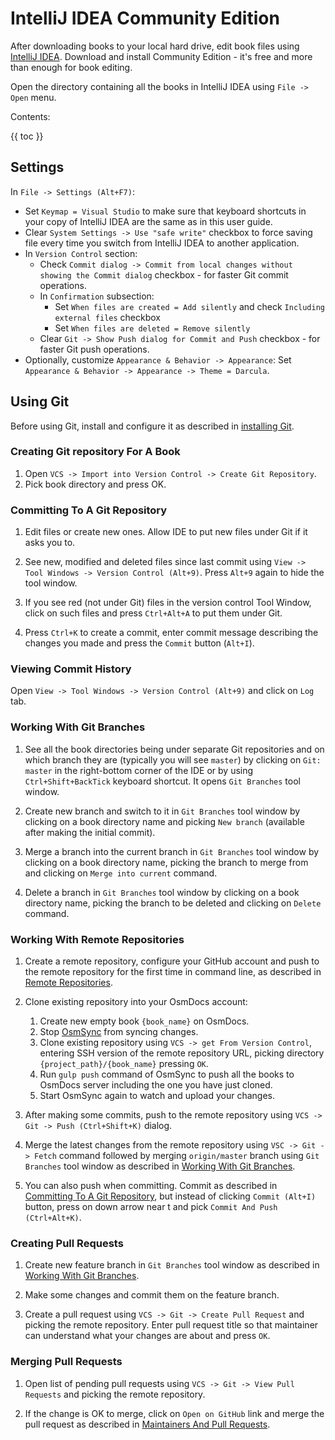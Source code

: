 # IntelliJ IDEA Community Edition

After downloading books to your local hard drive, edit book files using [IntelliJ IDEA](https://www.jetbrains.com/idea/download/). Download and install Community Edition - it's free and more than enough for book editing. 

Open the directory containing all the books in IntelliJ IDEA using `File -> Open` menu. 

Contents:

{{ toc }}

## Settings

In `File -> Settings (Alt+F7)`:

* Set `Keymap = Visual Studio` to make sure that keyboard shortcuts in your copy of IntelliJ IDEA are the same as in this user guide.
* Clear `System Settings -> Use "safe write"` checkbox to force saving file every time you switch from IntelliJ IDEA to another application.
* In `Version Control` section: 
    * Check `Commit dialog -> Commit from local changes without showing the Commit dialog` checkbox - for faster Git commit operations.
    * In `Confirmation` subsection:
        * Set `When files are created = Add silently` and check `Including external files` checkbox
        * Set `When files are deleted = Remove silently`
    * Clear `Git -> Show Push dialog for Commit and Push` checkbox - for faster Git push operations.
* Optionally, customize `Appearance & Behavior -> Appearance`: 
    Set `Appearance & Behavior -> Appearance -> Theme = Darcula`.

## Using Git

Before using Git, install and configure it as described in [installing Git](../version-control/git-concepts.html#installing-git).

### Creating Git repository For A Book
 
1. Open `VCS -> Import into Version Control -> Create Git Repository`.
2. Pick book directory and press OK.

### Committing To A Git Repository

1. Edit files or create new ones. Allow IDE to put new files under Git if it asks you to.

2. See new, modified and deleted files since last commit using `View -> Tool Windows -> Version Control (Alt+9)`. Press `Alt+9` again to hide the tool window.

3. If you see red (not under Git) files in the version control Tool Window, click on such files and press `Ctrl+Alt+A` to put them under Git.

4. Press `Ctrl+K` to create a commit, enter commit message describing the changes you made and press the `Commit` button (`Alt+I`).

### Viewing Commit History

Open `View -> Tool Windows -> Version Control (Alt+9)` and click on `Log` tab.

### Working With Git Branches

1. See all the book directories being under separate Git repositories and on which branch they are (typically you will see `master`) by clicking on `Git: master` in the right-bottom corner of the IDE or by using `Ctrl+Shift+BackTick` keyboard shortcut. It opens `Git Branches` tool window. 

2. Create new branch and switch to it in `Git Branches` tool window by clicking on a book directory name and picking `New branch`  (available after making the initial commit).

3. Merge a branch into the current branch in `Git Branches` tool window by clicking on a book directory name, picking the branch to merge from and clicking on `Merge into current` command.

4. Delete a branch in `Git Branches` tool window by clicking on a book directory name, picking the branch to be deleted and clicking on `Delete` command.

### Working With Remote Repositories

1. Create a remote repository, configure your GitHub account and push to the remote repository for the first time in command line, as described in [Remote Repositories](../version-control/remote-repositories.html).
2. Clone existing repository into your OsmDocs account:

    1. Create new empty book `{book_name}` on OsmDocs.
    2. Stop [OsmSync](osmsync.html) from syncing changes.
    3. Clone existing repository using `VCS -> get From Version Control`, entering SSH version of the remote repository URL, picking directory `{project_path}/{book_name}` pressing `OK`. 
    4. Run `gulp push` command of OsmSync to push all the books to OsmDocs server including the one you have just cloned.
    5. Start OsmSync again to watch and upload your changes. 
 
3. After making some commits, push to the remote repository using `VCS -> Git -> Push (Ctrl+Shift+K)` dialog.

4. Merge the latest changes from the remote repository using `VSC -> Git -> Fetch` command followed by merging `origin/master` branch using `Git Branches` tool window as described in [Working With Git Branches](#working-with-git-branches).

5. You can also push when committing. Commit as described in [Committing To A Git Repository](#committing-to-a-git-repository), but instead of clicking `Commit (Alt+I)` button, press on down arrow near t and pick `Commit And Push (Ctrl+Alt+K)`.

### Creating Pull Requests

1. Create new feature branch in `Git Branches` tool window as described in [Working With Git Branches](#working-with-git-branches).

2. Make some changes and commit them on the feature branch.     

3. Create a pull request using `VCS -> Git -> Create Pull Request` and picking the remote repository. Enter pull request title so that maintainer can understand what your changes are about and press `OK`.

### Merging Pull Requests

1. Open list of pending pull requests using `VCS -> Git -> View Pull Requests` and picking the remote repository.

2. If the change is OK to merge, click on `Open on GitHub` link and merge the pull request as described in [Maintainers And Pull Requests](../version-control/team-workflow.html#maintainers-and-pull-requests).  